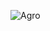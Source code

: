 
![Agro](https://user-images.githubusercontent.com/59787504/87415662-219bc880-c5ed-11ea-9df9-468926a94009.gif)
